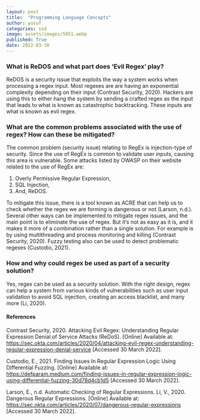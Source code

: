 ```yaml
---
layout: post
title:  "Programming Language Concepts"
author: yusuf
categories: ssd
image: assets/images/5051.webp
published: True
date: 2022-03-30
---
```


### What is ReDOS and what part does ‘Evil Regex’ play?

ReDOS is a security issue that exploits the way a system works when processing a regex input. Most regexes are are having an exponential complexity depending on their input (Contrast Security, 2020). Hackers are using this to either hang the system by sending a crafted regex as the input that leads to what is known as catastrophic backtracking. These inputs are what is known as evil regex.

### What are the common problems associated with the use of regex? How can these be mitigated?

The common problem (security issue) relating to RegEx is injection-type of security. Since the use of RegEx is common to validate user inputs, causing this area is vulnerable. Some attacks listed by OWASP on their website related to the use of RegEx are:
1. Overly Permissive Regular Expression,
2. SQL Injection,
3. And, ReDOS.

To mitigate this issue, there is a tool known as ACRE that can help us to check whether the regex we are forming is dangerous or not (Larson, n.d.). Several other ways can be implemented to mitigate regex issues, and the main point is to eliminate the use of regex. But it’s not as easy as it is, and it makes it more of a combination rather than a single solution. For example is by using multithreading and process monitoring and killing (Contrast Security, 2020). Fuzzy testing also can be used to detect problematic regexes (Custodio, 2021).

### How and why could regex be used as part of a security solution?

Yes, regex can be used as a security solution. With the right design, regex can help a system from various kinds of vulnerabilities such as user input validation to avoid SQL injection, creating an access blacklist, and many more (Li, 2020).

#### References

Contrast Security, 2020. Attacking Evil Regex: Understanding Regular Expression Denial of Service Attacks (ReDoS). [Online] 
Available at: https://sec.okta.com/articles/2020/04/attacking-evil-regex-understanding-regular-expression-denial-service
[Accessed 30 March 2022].

Custodio, E., 2021. Finding Issues In Regular Expression Logic Using Differential Fuzzing. [Online] 
Available at: https://defparam.medium.com/finding-issues-in-regular-expression-logic-using-differential-fuzzing-30d78d4cb1d5
[Accessed 30 March 2022].

Larson, E., n.d. Automatic Checking of Regular Expressions. 
Li, V., 2020. Dangerous Regular Expressions. [Online] 
Available at: https://sec.okta.com/articles/2020/07/dangerous-regular-expressions
[Accessed 30 March 2022].


